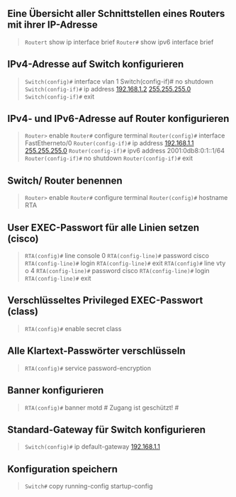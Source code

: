 
## Eine Übersicht aller Schnittstellen eines Routers mit ihrer IP-Adresse

>`Routert` show ip interface brief
>`Router#` show ipv6 interface brief

## IPv4-Adresse auf Switch konfigurieren 

>`Switch(config)#` interface vlan 1 Switch(config-if)# no shutdown
>`Switch(config-if)#` ip address [192.168.1.2](http://192.168.1.2 "http://192.168.1.2/") [255.255.255.0](http://255.255.255.0 "http://255.255.255.0/")
>`Switch(config-if)#` exit

## IPv4- und IPv6-Adresse auf Router konfigurieren

>`Router>` enable
>`Router#` configure terminal
>`Router(config)#` interface FastEtherneto/0
>`Router(config-if)#` ip address [192.168.1.1](http://192.168.1.1 "http://192.168.1.1/") [255.255.255.0](http://255.255.255.0 "http://255.255.255.0/")
>`Router(config-if)#` ipv6 address 2001:0db8:0:1::1/64
>`Router(config-if)#` no shutdown
>`Router(config-if)#` exit
## Switch/ Router benennen

>`Router>` enable
>`Router#` configure terminal
>`Router(config)#` hostname RTA

## User EXEC-Passwort für alle Linien setzen (cisco)

>`RTA(config)#` line console 0
>`RTA(config-line)#` password cisco
>`RTA(config-line)#` login
>`RTA(config-line)#` exit
>`RTA(config)#` line vty o 4
>`RTA(config-line)#` password cisco
>`RTA(config-line)#` login
>`RTA(config-line)#` exit
## Verschlüsseltes Privileged EXEC-Passwort (class)

>`RTA(config)#` enable secret class

## Alle Klartext-Passwörter verschlüsseln

>`RTA(config)#` service password-encryption

## Banner konfigurieren

>`RTA(config)#` banner motd # Zugang ist geschützt! #

## Standard-Gateway für Switch konfigurieren

>`Switch(config)#` ip default-gateway [192.168.1.1](http://192.168.1.1 "http://192.168.1.1/")
## Konfiguration speichern

>`Switch#` copy running-config startup-config
